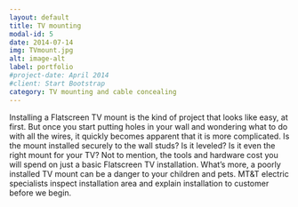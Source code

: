 ```yaml
---
layout: default
title: TV mounting
modal-id: 5
date: 2014-07-14
img: TVmount.jpg
alt: image-alt
label: portfolio
#project-date: April 2014
#client: Start Bootstrap
category: TV mounting and cable concealing
---
```


Installing a Flatscreen TV mount is the kind of project that looks like easy,
at first. But once you start putting holes in your wall and wondering what to
do with all the wires, it quickly becomes apparent that it is more complicated.
Is the mount installed securely to the wall studs? Is it leveled? Is it even the
right mount for your TV? Not to mention, the tools and hardware cost you will
spend on just a basic Flatscreen TV installation. What’s more, a poorly
installed TV mount can be a danger to your children and pets. MT&T electric
specialists inspect installation area and explain installation to customer
before we begin.
